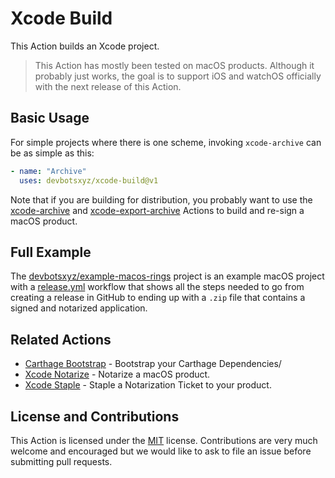 # Xcode Build

This Action builds an Xcode project.

> This Action has mostly been tested on macOS products. Although it probably just works, the goal is to support iOS and watchOS officially with the next release of this Action.

## Basic Usage

For simple projects where there is one scheme, invoking `xcode-archive` can be as simple as this:

```yaml
- name: "Archive"
  uses: devbotsxyz/xcode-build@v1
```

Note that if you are building for distribution, you probably want to use the [xcode-archive]() and [xcode-export-archive]() Actions to build and re-sign a macOS product.

## Full Example

The [devbotsxyz/example-macos-rings](https://github.com/devbotsxyz/example-macos-rings) project is an example macOS project with a [release.yml](https://github.com/devbotsxyz/example-macos-rings/.github/workflows/release.yml) workflow that shows all the steps needed to go from creating a release in GitHub to ending up with a `.zip` file that contains a signed and notarized application.

## Related Actions

 * [Carthage Bootstrap](https://github.com/marketplace/actions/xcode-staple) - Bootstrap your Carthage Dependencies/
 * [Xcode Notarize](https://github.com/marketplace/actions/xcode-notarize) - Notarize a macOS product.
 * [Xcode Staple](https://github.com/marketplace/actions/xcode-staple) - Staple a Notarization Ticket to your product.

## License and Contributions

This Action is licensed under the [MIT](LICENSE) license. Contributions are very much welcome and encouraged but we would like to ask to file an issue before submitting pull requests.
